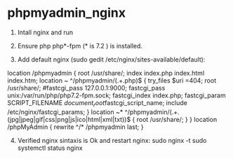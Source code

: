 # phpmyadmin_nginx


1. Intall nginx and run

2. Ensure php php*-fpm (* is 7.2 ) is installed.

3. Add default nginx (sudo gedit /etc/nginx/sites-available/default):

 location /phpmyadmin {
               root /usr/share/;
               index index.php index.html index.htm;
               location ~ ^/phpmyadmin/(.+\.php)$ {
                       try_files $uri =404;
                       root /usr/share/;
                       #fastcgi_pass 127.0.0.1:9000;
			                  fastcgi_pass unix:/var/run/php/php7.2-fpm.sock;
                       fastcgi_index index.php;
                       fastcgi_param SCRIPT_FILENAME $document_root$fastcgi_script_name;
                       include /etc/nginx/fastcgi_params;
               }
               location ~* ^/phpmyadmin/(.+\.(jpg|jpeg|gif|css|png|js|ico|html|xml|txt))$ {
                       root /usr/share/;
               }
        }
        location /phpMyAdmin {
               rewrite ^/* /phpmyadmin last;
        }
        
4. Verified nginx sintaxis is Ok and restart nginx: 
  sudo nginx -t
  sudo systemctl status nginx
